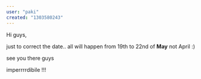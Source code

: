 ```yaml
---
user: "paki"
created: "1303580243"
---
```


Hi guys,

just to correct the date.. all will happen from 19th to 22nd of **May** not April :)

see you there guys

imperrrrdibile !!!
